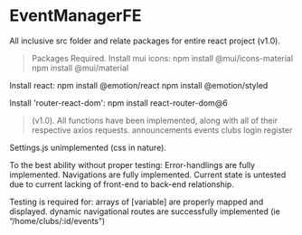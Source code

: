 # EventManagerFE
All inclusive src folder and relate packages for entire react project (v1.0).

>Packages Required.
Install mui icons:
npm install @mui/icons-material
npm install @mui/material

Install react:
npm install @emotion/react
npm install @emotion/styled

Install 'router-react-dom':
npm install react-router-dom@6

>(v1.0).
All functions have been implemented, along with all of their respective axios requests.
announcements
events
clubs
login
register

Settings.js unimplemented (css in nature).

To the best ability without proper testing:
Error-handlings are fully implemented.
Navigations are  fully implemented.
Current state is untested due to current lacking of front-end to back-end relationship.

Testing is required for:
arrays of [variable] are properly mapped and displayed.
dynamic navigational routes are successfully implemented (ie “/home/clubs/:id/events”)
